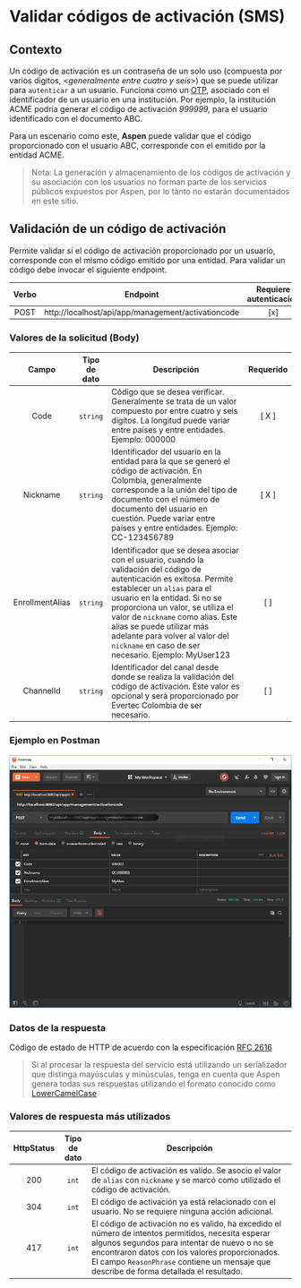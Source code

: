 # Validar códigos de activación (SMS)

## Contexto

Un código de activación es un contraseña de un solo uso (compuesta por varios digitos, <*generalmente entre cuatro y seis*>) que se puede utilizar para `autenticar` a un usuario. Funciona como un [OTP](https://en.wikipedia.org/wiki/One-time_password), asociado con el identificador de un usuario en una institución. Por ejemplo, la institución ACME podria generar el código de activación *999999,* para el usuario identificado con el documento ABC.

Para un escenario como este, **Aspen** puede validar que el código proporcionado con el usuario ABC, corresponde con el emitido por la entidad ACME.

> Nota: La generación y almacenamiento de los códigos de activación y su asociación con los usuarios no forman parte de los servicios públicos expuestos por Aspen, por lo tanto no estarán documentados en este sitio.

## Validación de un código de activación

Permite validar si el código de activación proporcionado por un usuario, corresponde con el mismo código emitido por una entidad. Para validar un código debe invocar el siguiente endpoint.

| Verbo | Endpoint                                           | Requiere autenticación |
| :---: | -------------------------------------------------- | :--------------------: |
| POST  | http://localhost/api/app/management/activationcode |          [x]           |

> [^Segmentos de URL]: La información entre corchetes en la URL se denomina segmentos de URL y aplican solo para algunas operaciones. Cuando aparezcan en un ejemplo, deben ser reemplazados por sus valores correspondientes omitiendo los corchetes. Por ejemplo, sin en la URL de ejemplo apareciera http://localhost/api/operation/value/{value}, para establecer el valor de  value en la solicitud a la cadena abc, la URL final se vería de la siguiente forma: http://localhost/api/operation/value/abc

### Valores de la solicitud (Body)

|      Campo      | Tipo de dato | Descripción                                                  | Requerido |
| :-------------: | :----------: | ------------------------------------------------------------ | :-------: |
|      Code       |    `string`    | Código que se desea verificar. Generalmente se trata de un valor compuesto por entre cuatro y seis dígitos. La longitud puede variar entre países y entre entidades. Ejemplo: 000000 |    [ X ]    |
|    Nickname     |    `string`    | Identificador del usuario en la entidad para la que se generó el código de activación. En Colombia, generalmente corresponde a la unión del tipo de documento con el número de documento del usuario en cuestión. Puede variar entre países y entre entidades. Ejemplo: CC-123456789 |    [ X ]    |
| EnrollmentAlias |    `string`    | Identificador que se desea asociar con el usuario, cuando la validación del código de autenticación es exitosa. Permite establecer un `alias` para el usuario en la entidad. Si no se proporciona un valor, se utiliza el valor de `nickname` como alias. Este alias se puede utilizar más adelante para volver al valor del `nickname` en caso de ser necesario. Ejemplo: MyUser123 |    [ ]    |
|ChannelId| `string` |Identificador del canal desde donde se realiza la validación del código de activación. Este valor es opcional y será proporcionado por Evertec Colombia de ser necesario.|[ ]|

### Ejemplo en Postman
![Postman](Postman-Management-ActivationCodes.png)


### Datos de la respuesta

Código de estado de HTTP de acuerdo con la especificación [RFC 2616](https://www.w3.org/Protocols/rfc2616/rfc2616-sec10.html)

> Si al procesar la respuesta del servicio está utilizando un serializador que distinga mayúsculas y minúsculas, tenga en cuenta que Aspen genera todas sus respuestas utilizando el formato conocido como [LowerCamelCase](https://en.wikipedia.org/wiki/Camel_case)

### Valores de respuesta más utilizados

| HttpStatus | Tipo de dato | Descripción                                                  |
| :--------: | :----------: | ------------------------------------------------------------ |
|    200     |     `int`      | El código de activación es valido. Se asocio el valor de `alias` con `nickname` y se marcó como utilizado el código de activación. |
|    304     |     `int`      | El código de activación ya está relacionado con el usuario. No se requiere ninguna acción adicional. |
|    417     |     `int`      | El código de activación no es valido, ha excedido el número de intentos permitidos, necesita esperar algunos segundos para intentar de nuevo o no se encontraron datos con los valores proporcionados. El campo `ReasonPhrase` contiene un mensaje que describe de forma detallada el resultado. |